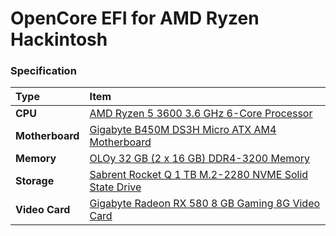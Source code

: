 # OpenCore EFI for AMD Ryzen Hackintosh

### Specification

Type|Item
:----|:----
**CPU** | [AMD Ryzen 5 3600 3.6 GHz 6-Core Processor](https://pcpartpicker.com/product/9nm323/amd-ryzen-5-3600-36-thz-6-core-processor-100-100000031box)
**Motherboard** | [Gigabyte B450M DS3H Micro ATX AM4 Motherboard](https://pcpartpicker.com/product/hpRzK8/gigabyte-b450m-ds3h-micro-atx-am4-motherboard-b450m-ds3h)
**Memory** | [OLOy 32 GB (2 x 16 GB) DDR4-3200 Memory](https://pcpartpicker.com/product/9Zwkcf/oloy-32-gb-2-x-16-gb-ddr4-3200-memory-md4u163216cgda)
**Storage** | [Sabrent Rocket Q 1 TB M.2-2280 NVME Solid State Drive](https://pcpartpicker.com/product/HmmFf7/sabrent-rocket-q-1-tb-m2-2280-nvme-solid-state-drive-sb-rktq-1tb)
**Video Card** | [Gigabyte Radeon RX 580 8 GB Gaming 8G Video Card](https://pcpartpicker.com/product/KQQRsY/gigabyte-radeon-rx-580-8gb-gaming-8g-video-card-gv-rx580gaming-8gd)